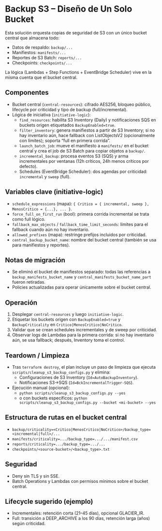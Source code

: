 # Backup S3 – Diseño de Un Solo Bucket

Esta solución orquesta copias de seguridad de S3 con un único bucket central que almacena todo:

- Datos de respaldo: `backup/...`
- Manifiestos: `manifests/...`
- Reportes de S3 Batch: `reports/...`
- Checkpoints: `checkpoints/...`

La lógica (Lambdas + Step Functions + EventBridge Scheduler) vive en la misma cuenta que el bucket central.

## Componentes

- Bucket central (`central-resources`): cifrado AES256, bloqueo público, lifecycle por criticidad y tipo de backup (full/incremental).
- Lógica de iniciativa (`initiative-logic`):
  - `find_resources`: habilita S3 Inventory (Daily) y notificaciones SQS en buckets origen etiquetados `BackupEnabled=true`.
  - `filter_inventory`: genera manifiestos a partir de S3 Inventory; si no hay inventario aún, hace fallback con ListObjectsV2 (opcionalmente con límites); soporta “full en primera corrida”.
  - `launch_batch_job`: mueve el manifiesto a `manifests/` en el bucket central y crea el job de S3 Batch para copiar objetos a `backup/`.
  - `incremental_backup`: procesa eventos S3 (SQS) y arma incrementales por ventanas (12h críticos, 24h menos críticos por defecto).
  - Schedules (EventBridge Scheduler): dos agendas por criticidad: `incremental` y `sweep` (full).

## Variables clave (initiative-logic)

- `schedule_expressions` (mapa): `{ Critico = { incremental, sweep }, MenosCritico = {...}, ... }`.
- `force_full_on_first_run` (bool): primera corrida incremental se trata como full lógico.
- `fallback_max_objects` / `fallback_time_limit_seconds`: límites para el fallback cuando aún no hay inventario.
- `allowed_prefixes` (mapa): restringe prefijos incluidos por criticidad.
- `central_backup_bucket_name`: nombre del bucket central (también se usa para manifiestos y reportes).

## Notas de migración

- Se eliminó el bucket de manifiestos separado: todas las referencias a `backup_manifests_bucket_name` y `central_manifests_bucket_name_part` fueron retiradas.
- Policies actualizadas para operar únicamente sobre el bucket central.

## Operación

1) Desplegar `central-resources` y luego `initiative-logic`.
2) Etiquetar los buckets origen con `BackupEnabled=true` y `BackupCriticality` en `Critico|MenosCritico|NoCritico`.
3) Validar que se crean schedules incrementales y de sweep por criticidad.
4) Observar logs de Lambdas para la primera corrida: si no hay inventario aún, se usa fallback; después, Inventory toma el control.

## Teardown / Limpieza

- Tras `terraform destroy`, el plan incluye un paso de limpieza que ejecuta `scripts/cleanup_s3_backup_configs.py` y elimina:
  - Configuraciones de S3 Inventory (`Id=AutoBackupInventory`).
  - Notificaciones S3→SQS (`Id=BckIncrementalTrigger-SQS`).
- Ejecución manual (opcional):
  - `python scripts/cleanup_s3_backup_configs.py --yes`
  - o con buckets específicos: `python scripts/cleanup_s3_backup_configs.py --bucket <mi-bucket> --yes`

## Estructura de rutas en el bucket central

- `backup/criticality=<Critico|MenosCritico|NoCritico>/backup_type=<incremental|full>/...`
- `manifests/criticality=.../backup_type=.../.../manifest.csv`
- `reports/criticality=.../backup_type=.../...`
- `checkpoints/<source-bucket>/<backup_type>.txt`

## Seguridad

- Deny sin TLS y sin SSE.
- Batch Operations y Lambdas con permisos mínimos sobre el bucket central.

## Lifecycle sugerido (ejemplo)

- Incrementales: retención corta (21–45 días), opcional GLACIER_IR.
- Full: transición a DEEP_ARCHIVE a los 90 días, retención larga (años) según criticidad.
